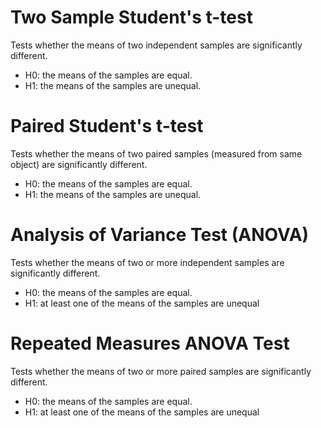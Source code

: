 # Two Sample Student's t-test

Tests whether the means of two independent samples are significantly different.

* H0: the means of the samples are equal.
* H1: the means of the samples are unequal.

# Paired Student's t-test

Tests whether the means of two paired samples (measured from same object) are significantly different.

* H0: the means of the samples are equal.
* H1: the means of the samples are unequal.

# Analysis of Variance Test (ANOVA)

Tests whether the means of two or more independent samples are significantly different.

* H0: the means of the samples are equal.
* H1: at least one of the means of the samples are unequal

# Repeated Measures ANOVA Test

Tests whether the means of two or more paired samples are significantly different.

* H0: the means of the samples are equal.
* H1: at least one of the means of the samples are unequal
